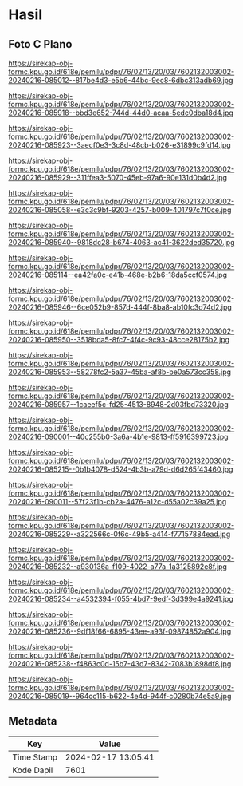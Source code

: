 # Hasil

## Foto C Plano

https://sirekap-obj-formc.kpu.go.id/618e/pemilu/pdpr/76/02/13/20/03/7602132003002-20240216-085012--817be4d3-e5b6-44bc-9ec8-6dbc313adb69.jpg

https://sirekap-obj-formc.kpu.go.id/618e/pemilu/pdpr/76/02/13/20/03/7602132003002-20240216-085918--bbd3e652-744d-44d0-acaa-5edc0dba18d4.jpg

https://sirekap-obj-formc.kpu.go.id/618e/pemilu/pdpr/76/02/13/20/03/7602132003002-20240216-085923--3aecf0e3-3c8d-48cb-b026-e31899c9fd14.jpg

https://sirekap-obj-formc.kpu.go.id/618e/pemilu/pdpr/76/02/13/20/03/7602132003002-20240216-085929--311ffea3-5070-45eb-97a6-90e131d0b4d2.jpg

https://sirekap-obj-formc.kpu.go.id/618e/pemilu/pdpr/76/02/13/20/03/7602132003002-20240216-085058--e3c3c9bf-9203-4257-b009-401797c7f0ce.jpg

https://sirekap-obj-formc.kpu.go.id/618e/pemilu/pdpr/76/02/13/20/03/7602132003002-20240216-085940--9818dc28-b674-4063-ac41-3622ded35720.jpg

https://sirekap-obj-formc.kpu.go.id/618e/pemilu/pdpr/76/02/13/20/03/7602132003002-20240216-085114--ea42fa0c-e41b-468e-b2b6-18da5ccf0574.jpg

https://sirekap-obj-formc.kpu.go.id/618e/pemilu/pdpr/76/02/13/20/03/7602132003002-20240216-085946--6ce052b9-857d-444f-8ba8-ab10fc3d74d2.jpg

https://sirekap-obj-formc.kpu.go.id/618e/pemilu/pdpr/76/02/13/20/03/7602132003002-20240216-085950--3518bda5-8fc7-4f4c-9c93-48cce28175b2.jpg

https://sirekap-obj-formc.kpu.go.id/618e/pemilu/pdpr/76/02/13/20/03/7602132003002-20240216-085953--58278fc2-5a37-45ba-af8b-be0a573cc358.jpg

https://sirekap-obj-formc.kpu.go.id/618e/pemilu/pdpr/76/02/13/20/03/7602132003002-20240216-085957--1caeef5c-fd25-4513-8948-2d03fbd73320.jpg

https://sirekap-obj-formc.kpu.go.id/618e/pemilu/pdpr/76/02/13/20/03/7602132003002-20240216-090001--40c255b0-3a6a-4b1e-9813-ff5916399723.jpg

https://sirekap-obj-formc.kpu.go.id/618e/pemilu/pdpr/76/02/13/20/03/7602132003002-20240216-085215--0b1b4078-d524-4b3b-a79d-d6d265f43460.jpg

https://sirekap-obj-formc.kpu.go.id/618e/pemilu/pdpr/76/02/13/20/03/7602132003002-20240216-090011--57f23f1b-cb2a-4476-a12c-d55a02c39a25.jpg

https://sirekap-obj-formc.kpu.go.id/618e/pemilu/pdpr/76/02/13/20/03/7602132003002-20240216-085229--a322566c-0f6c-49b5-a414-f77157884ead.jpg

https://sirekap-obj-formc.kpu.go.id/618e/pemilu/pdpr/76/02/13/20/03/7602132003002-20240216-085232--a930136a-f109-4022-a77a-1a3125892e8f.jpg

https://sirekap-obj-formc.kpu.go.id/618e/pemilu/pdpr/76/02/13/20/03/7602132003002-20240216-085234--a4532394-f055-4bd7-9edf-3d399e4a9241.jpg

https://sirekap-obj-formc.kpu.go.id/618e/pemilu/pdpr/76/02/13/20/03/7602132003002-20240216-085236--9df18f66-6895-43ee-a93f-09874852a904.jpg

https://sirekap-obj-formc.kpu.go.id/618e/pemilu/pdpr/76/02/13/20/03/7602132003002-20240216-085238--f4863c0d-15b7-43d7-8342-7083b1898df8.jpg

https://sirekap-obj-formc.kpu.go.id/618e/pemilu/pdpr/76/02/13/20/03/7602132003002-20240216-085019--964cc115-b622-4e4d-944f-c0280b74e5a9.jpg


## Metadata

| Key        | Value               |
| ---------- | ------------------- |
| Time Stamp | 2024-02-17 13:05:41 |
| Kode Dapil | 7601                |



